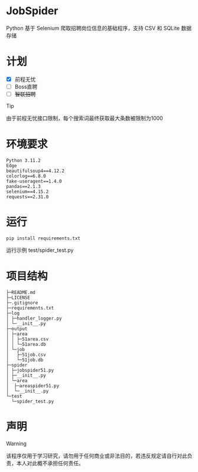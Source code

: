 # JobSpider

Python 基于 Selenium 爬取招聘岗位信息的基础程序，支持 CSV 和 SQLite 数据存储

# 计划
- [x] 前程无忧
- [ ] Boss直聘
- [ ] ~~智联招聘~~

> [!TIP]
> 由于前程无忧接口限制，每个搜索词最终获取最大条数被限制为1000

# 环境要求

```
Python 3.11.2
Edge
beautifulsoup4==4.12.2
colorlog==6.8.0
fake-useragent==1.4.0
pandas==2.1.3
selenium==4.15.2
requests==2.31.0
```

# 运行

```
pip install requirements.txt
```

运行示例 test/spider_test.py

# 项目结构

```
├─README.md 
├─LICENSE 
├─.gitignore 
├─requirements.txt 
├─log 
│ ├─handler_logger.py 
│ └─__init__.py 
├─output 
│ ├─area 
│ │ ├─51area.csv 
│ │ └─51area.db  
│ └─job 
│   ├─51job.csv 
│   └─51job.db   
├─spider 
│ ├─jobspider51.py 
│ ├─__init__.py 
│ └─area 
│  ├─areaspider51.py
│  └─__init__.py 
└─test 
  └─spider_test.py 
```

# 声明
> [!WARNING]
> 该程序仅用于学习研究，请勿用于任何商业或非法目的，若违反规定请自行对此负责，本人对此概不承担任何责任。
